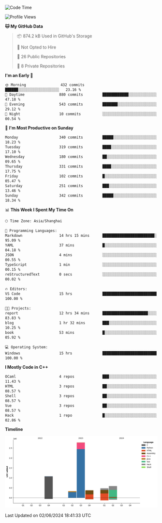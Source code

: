 <!--
**Salvely/Salvely** is a ✨ _special_ ✨ repository because its `README.md` (this file) appears on your GitHub profile.

Here are some ideas to get you started:

- 🔭 I’m currently working on ...
- 🌱 I’m currently learning ...
- 👯 I’m looking to collaborate on ...
- 🤔 I’m looking for help with ...
- 💬 Ask me about ...
- 📫 How to reach me: ...
- 😄 Pronouns: ...
- ⚡ Fun fact: ...
-->

<!--START_SECTION:waka-->
![Code Time](http://img.shields.io/badge/Code%20Time-839%20hrs%2018%20mins-blue)

![Profile Views](http://img.shields.io/badge/Profile%20Views-125-blue)

**🐱 My GitHub Data** 

> 📦 874.2 kB Used in GitHub's Storage 
 > 
> 🚫 Not Opted to Hire
 > 
> 📜 26 Public Repositories 
 > 
> 🔑 8 Private Repositories 
 > 
**I'm an Early 🐤** 

```text
🌞 Morning                432 commits         ██████░░░░░░░░░░░░░░░░░░░   23.16 % 
🌆 Daytime                880 commits         ████████████░░░░░░░░░░░░░   47.18 % 
🌃 Evening                543 commits         ███████░░░░░░░░░░░░░░░░░░   29.12 % 
🌙 Night                  10 commits          ░░░░░░░░░░░░░░░░░░░░░░░░░   00.54 % 
```
📅 **I'm Most Productive on Sunday** 

```text
Monday                   340 commits         █████░░░░░░░░░░░░░░░░░░░░   18.23 % 
Tuesday                  319 commits         ████░░░░░░░░░░░░░░░░░░░░░   17.10 % 
Wednesday                180 commits         ██░░░░░░░░░░░░░░░░░░░░░░░   09.65 % 
Thursday                 331 commits         ████░░░░░░░░░░░░░░░░░░░░░   17.75 % 
Friday                   102 commits         █░░░░░░░░░░░░░░░░░░░░░░░░   05.47 % 
Saturday                 251 commits         ███░░░░░░░░░░░░░░░░░░░░░░   13.46 % 
Sunday                   342 commits         █████░░░░░░░░░░░░░░░░░░░░   18.34 % 
```


📊 **This Week I Spent My Time On** 

```text
🕑︎ Time Zone: Asia/Shanghai

💬 Programming Languages: 
Markdown                 14 hrs 15 mins      ████████████████████████░   95.09 % 
YAML                     37 mins             █░░░░░░░░░░░░░░░░░░░░░░░░   04.18 % 
JSON                     4 mins              ░░░░░░░░░░░░░░░░░░░░░░░░░   00.55 % 
TypeScript               1 min               ░░░░░░░░░░░░░░░░░░░░░░░░░   00.15 % 
reStructuredText         0 secs              ░░░░░░░░░░░░░░░░░░░░░░░░░   00.02 % 

🔥 Editors: 
VS Code                  15 hrs              █████████████████████████   100.00 % 

🐱‍💻 Projects: 
report                   12 hrs 34 mins      █████████████████████░░░░   83.83 % 
blog                     1 hr 32 mins        ███░░░░░░░░░░░░░░░░░░░░░░   10.25 % 
book                     53 mins             █░░░░░░░░░░░░░░░░░░░░░░░░   05.92 % 

💻 Operating System: 
Windows                  15 hrs              █████████████████████████   100.00 % 
```

**I Mostly Code in C++** 

```text
OCaml                    4 repos             ███░░░░░░░░░░░░░░░░░░░░░░   11.43 % 
HTML                     3 repos             ██░░░░░░░░░░░░░░░░░░░░░░░   08.57 % 
Shell                    3 repos             ██░░░░░░░░░░░░░░░░░░░░░░░   08.57 % 
Vue                      3 repos             ██░░░░░░░░░░░░░░░░░░░░░░░   08.57 % 
Hack                     1 repo              █░░░░░░░░░░░░░░░░░░░░░░░░   02.86 % 
```



**Timeline**

![Lines of Code chart](https://raw.githubusercontent.com/Salvely/Salvely/main/assets/bar_graph.png)


 Last Updated on 02/06/2024 18:41:33 UTC
<!--END_SECTION:waka-->
<!-- ### [![Typing SVG](https://readme-typing-svg.demolab.com?font=JetBrains+Mono&size=22&pause=1000&width=435&height=70&lines=Hi!+I'm+Wen+Gao.+Nice+to+see+you!)](https://git.io/typing-svg)

[![Salvely's GitHub stats](https://github-readme-stats.vercel.app/api?username=Salvely&count_private=true&show_icons=true&theme=buefy&include_all_commits=true)](https://github.com/anuraghazr/github-readme-stats)
[![Top Langs](https://github-readme-stats.vercel.app/api/top-langs/?username=Salvely)](https://github.com/anuraghazr/github-readme-stats)


![Leetcode Stats](https://leetcard.jacoblin.cool/Salvely?theme=wtf&font=Kameron&ext=activity&show_rank=true)

![](https://komarev.com/ghpvc/?username=Salvely)
-->

